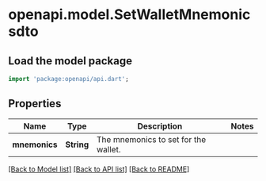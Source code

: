 # openapi.model.SetWalletMnemonicsdto

## Load the model package
```dart
import 'package:openapi/api.dart';
```

## Properties
Name | Type | Description | Notes
------------ | ------------- | ------------- | -------------
**mnemonics** | **String** | The mnemonics to set for the wallet. | 

[[Back to Model list]](../README.md#documentation-for-models) [[Back to API list]](../README.md#documentation-for-api-endpoints) [[Back to README]](../README.md)


